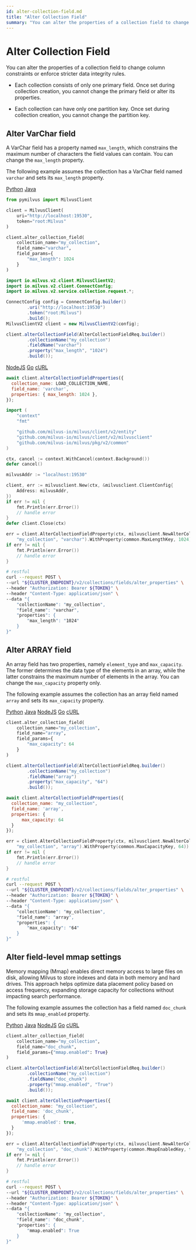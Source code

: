 ```yaml
---
id: alter-collection-field.md
title: "Alter Collection Field"
summary: "You can alter the properties of a collection field to change column constraints or enforce stricter data integrity rules."
---
```


# Alter Collection Field

You can alter the properties of a collection field to change column constraints or enforce stricter data integrity rules. 

<div class="alert note">

- Each collection consists of only one primary field. Once set during collection creation, you cannot change the primary field or alter its properties.

- Each collection can have only one partition key. Once set during collection creation, you cannot change the partition key.

</div>

## Alter VarChar field

A VarChar field has a property named `max_length`, which constrains the maximum number of characters the field values can contain. You can change the `max_length` property.

The following example assumes the collection has a VarChar field named `varchar` and sets its `max_length` property.

<div class="multipleCode">
    <a href="#python">Python</a>
    <a href="#java">Java</a>
</div>

```python
from pymilvus import MilvusClient

client = MilvusClient(
    uri="http://localhost:19530",
    token="root:Milvus"
)

client.alter_collection_field(
    collection_name="my_collection",
    field_name="varchar",
    field_params={
        "max_length": 1024
    }
)
```

```java
import io.milvus.v2.client.MilvusClientV2;
import io.milvus.v2.client.ConnectConfig;
import io.milvus.v2.service.collection.request.*;

ConnectConfig config = ConnectConfig.builder()
        .uri("http://localhost:19530")
        .token("root:Milvus")
        .build();
MilvusClientV2 client = new MilvusClientV2(config);

client.alterCollectionField(AlterCollectionFieldReq.builder()
        .collectionName("my_collection")
        .fieldName("varchar")
        .property("max_length", "1024")
        .build());
```

<div class="multipleCode">
    <a href="#javascript">NodeJS</a>
    <a href="#go">Go</a>
    <a href="#bash">cURL</a>
</div>

```javascript
await client.alterCollectionFieldProperties({
  collection_name: LOAD_COLLECTION_NAME,
  field_name: 'varchar',
  properties: { max_length: 1024 },
});
```

```go
import (
    "context"
    "fmt"

    "github.com/milvus-io/milvus/client/v2/entity"
    "github.com/milvus-io/milvus/client/v2/milvusclient"
    "github.com/milvus-io/milvus/pkg/v2/common"
)

ctx, cancel := context.WithCancel(context.Background())
defer cancel()

milvusAddr := "localhost:19530"

client, err := milvusclient.New(ctx, &milvusclient.ClientConfig{
    Address: milvusAddr,
})
if err != nil {
    fmt.Println(err.Error())
    // handle error
}
defer client.Close(ctx)

err = client.AlterCollectionFieldProperty(ctx, milvusclient.NewAlterCollectionFieldPropertiesOption(
    "my_collection", "varchar").WithProperty(common.MaxLengthKey, 1024))
if err != nil {
    fmt.Println(err.Error())
    // handle error
}
```

```bash
# restful
curl --request POST \
--url "${CLUSTER_ENDPOINT}/v2/collections/fields/alter_properties" \
--header "Authorization: Bearer ${TOKEN}" \
--header "Content-Type: application/json" \
--data "{
    "collectionName": "my_collection",
    "field_name": "varchar",
    "properties": {
        "max_length": "1024"
    }
}"
```

## Alter ARRAY field

An array field has two properties, namely `element_type` and `max_capacity`. The former determines the data type of the elements in an array, while the latter constrains the maximum number of elements in the array. You can change the `max_capacity` property only.

The following example assumes the collection has an array field named `array` and sets its `max_capacity` property.

<div class="multipleCode">
    <a href="#python">Python</a>
    <a href="#java">Java</a>
    <a href="#javascript">NodeJS</a>
    <a href="#go">Go</a>
    <a href="#bash">cURL</a>
</div>

```python
client.alter_collection_field(
    collection_name="my_collection",
    field_name="array",
    field_params={
        "max_capacity": 64
    }
)
```

```java
client.alterCollectionField(AlterCollectionFieldReq.builder()
        .collectionName("my_collection")
        .fieldName("array")
        .property("max_capacity", "64")
        .build());
```

```javascript
await client.alterCollectionFieldProperties({
  collection_name: "my_collection",
  field_name: 'array',
  properties: { 
      max_capacity: 64 
  }
});
```

```go
err = client.AlterCollectionFieldProperty(ctx, milvusclient.NewAlterCollectionFieldPropertiesOption(
    "my_collection", "array").WithProperty(common.MaxCapacityKey, 64))
if err != nil {
    fmt.Println(err.Error())
    // handle error
}
```

```bash
# restful
curl --request POST \
--url "${CLUSTER_ENDPOINT}/v2/collections/fields/alter_properties" \
--header "Authorization: Bearer ${TOKEN}" \
--header "Content-Type: application/json" \
--data "{
    "collectionName": "my_collection",
    "field_name": "array",
    "properties": {
        "max_capacity": "64"
    }
}"
```

## Alter field-level mmap settings

Memory mapping (Mmap) enables direct memory access to large files on disk, allowing Milvus to store indexes and data in both memory and hard drives. This approach helps optimize data placement policy based on access frequency, expanding storage capacity for collections without impacting search performance.

The following example assumes the collection has a field named `doc_chunk` and sets its `mmap_enabled` property.

<div class="multipleCode">
    <a href="#python">Python</a>
    <a href="#java">Java</a>
    <a href="#javascript">NodeJS</a>
    <a href="#go">Go</a>
    <a href="#bash">cURL</a>
</div>

```python
client.alter_collection_field(
    collection_name="my_collection",
    field_name="doc_chunk",
    field_params={"mmap.enabled": True}
)
```

```java
client.alterCollectionField(AlterCollectionFieldReq.builder()
        .collectionName("my_collection")
        .fieldName("doc_chunk")
        .property("mmap.enabled", "True")
        .build());
```

```javascript
await client.alterCollectionProperties({
  collection_name: "my_collection",
  field_name: 'doc_chunk',
  properties: { 
      'mmap.enabled': true, 
  }
});
```

```go
err = client.AlterCollectionFieldProperty(ctx, milvusclient.NewAlterCollectionFieldPropertiesOption(
    "my_collection", "doc_chunk").WithProperty(common.MmapEnabledKey, true))
if err != nil {
    fmt.Println(err.Error())
    // handle error
}
```

```bash
# restful
curl --request POST \
--url "${CLUSTER_ENDPOINT}/v2/collections/fields/alter_properties" \
--header "Authorization: Bearer ${TOKEN}" \
--header "Content-Type: application/json" \
--data "{
    "collectionName": "my_collection",
    "field_name": "doc_chunk",
    "properties": {
        "mmap.enabled": True
    }
}"
```

